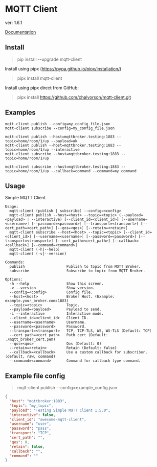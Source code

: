 # MQTT Client 

ver: 1.6.1

[Documentation](https://mqtt.clubpulp.com/)

## Install

> pip install --upgrade mqtt-client

Install using pipx (https://pypa.github.io/pipx/installation/)

> pipx install mqtt-client

Install using pipx direct from GitHub:

> pipx install https://github.com/chalvorson/mqtt-client.git

## Examples

```shell
mqtt-client publish --config=my_config_file.json
mqtt-client subscribe --config=my_config_file.json
```

```shell
mqtt-client publish --host=mqttbroker.testing:1883 --topic=home/room/1/up --payload=ok
mqtt-client publish --host=mqttbroker.testing:1883 --topic=home/room/1/up --interactive
mqtt-client subscribe --host=mqttbroker.testing:1883 --topic=home/room/1/up
```

```shell
mqtt-client subscribe --host=mqttbroker.testing:1883 --topic=home/room/1/up --callback=command --command=my_command
```

## Usage

Simple MQTT Client.

```shell
Usage:
  mqtt-client (publish | subscribe) --config=<config>
  mqtt-client publish --host=<host> --topic=<topic> (--payload=<payload> | --interactive) [--client_id=<client_id>] [--username=<username>] [--password=<password>] [--transport=<transport>] [--cert_path=<cert_path>] [--qos=<qos>] [--retain=<retain>]
  mqtt-client subscribe --host=<host> --topic=<topic> [--client_id=<client_id>] [--username=<username>] [--password=<password>] [--transport=<transport>] [--cert_path=<cert_path>] [--callback=<callback>] [--command=<command>]
  mqtt-client (-h|--help)
  mqtt-client (-v|--version)

Commands:
  publish                   Publish to topic from MQTT Broker.
  subscribe                 Subscribe to topic from MQTT Broker.

Options:
  -h --help                 Show this screen.
  -v --version              Show version.
  --config=<config>         Config file.
  --host=<host>             Broker Host. (Example: example.your_broker.com:1883)
  --topic=<topic>           Topic.
  --payload=<payload>       Payload to send.
  -i --interactive          Interactive mode.
  --client_id=<client_id>   Client ID.
  --username=<username>     Username.
  --password=<password>     Password.
  --transport=<transport>   TCP, TCP-TLS, WS, WS-TLS (Default: TCP)
  --cert_path=<cert_path>   Path cert (Default: ./mqtt_broker_cert.pem)
  --qos=<qos>               Qos (Default: 0)
  --retain=<retain>         Retain (Default: false)
  --callback=<callback>     Use a custom callback for subscriber. (default, raw, command)
  --command=<command>       Command for callback type command.

```

## Example file config

> mqtt-client publish --config=example_config.json

```json
{
  "host": "mqttbroker:1883",
  "topic": "my_topic",
  "payload": "Testing Simple MQTT Client 1.5.0",
  "interactive": false,
  "client_id": "awesome-mqtt-client",
  "username": "user",
  "password": "pass",
  "transport": "TCP",
  "cert_path": "",
  "qos": 0,
  "retain": false,
  "callback": "",
  "command": ""
}
```
